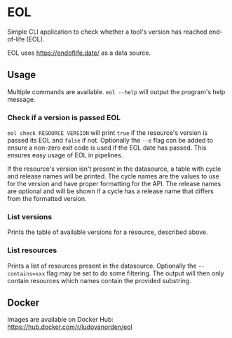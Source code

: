 # EOL
Simple CLI application to check whether a tool's version has reached end-of-life (EOL).

EOL uses https://endoflife.date/ as a data source.

## Usage
Multiple commands are available. `eol --help` will output the program's help message.

### Check if a version is passed EOL
`eol check RESOURCE VERSION` will print `true` if the resource's version is passed its EOL and `false` if not.
Optionally the `--e` flag can be added to ensure a non-zero exit code is used if the EOL date has passed. This ensures
easy usage of EOL in pipelines.

If the resource's version isn't present in the datasource, a table with cycle and release names will be printed.
The cycle names are the values to use for the version and have proper formatting for the API.
The release names are optional and will be shown if a cycle has a release name that differs from the formatted version.

### List versions
Prints the table of available versions for a resource, described above.

### List resources
Prints a list of resources present in the datasource.
Optionally the `--contains=xxx` flag may be set to do some filtering. The output will then only contain resources which 
names contain the provided substring.

## Docker
Images are available on Docker Hub: https://hub.docker.com/r/ludovanorden/eol
